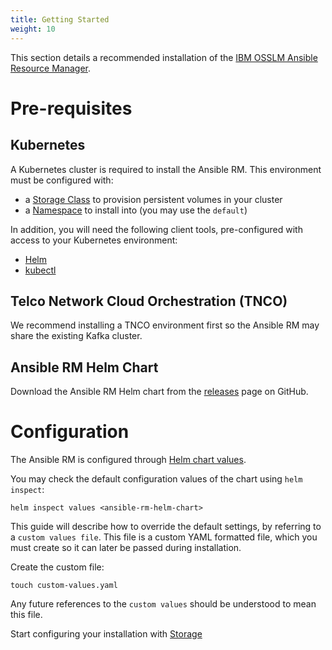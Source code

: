 ```yaml
---
title: Getting Started
weight: 10
---
```


This section details a recommended installation of the [IBM OSSLM Ansible Resource Manager](https://github.com/IBM/osslm-ansible-resource-manager).


# Pre-requisites

## Kubernetes

A Kubernetes cluster is required to install the Ansible RM. This environment must be configured with:

- a [Storage Class](https://kubernetes.io/docs/concepts/storage/storage-classes/) to provision persistent volumes in your cluster
- a [Namespace](https://kubernetes.io/docs/concepts/overview/working-with-objects/namespaces/) to install into (you may use the `default`)

In addition, you will need the following client tools, pre-configured with access to your Kubernetes environment:

- [Helm](https://helm.sh/)
- [kubectl](https://kubernetes.io/docs/tasks/tools/install-kubectl/)

## Telco Network Cloud Orchestration (TNCO)

We recommend installing a TNCO environment first so the Ansible RM may share the existing Kafka cluster.

## Ansible RM Helm Chart

Download the Ansible RM Helm chart from the [releases](https://github.com/IBM/osslm-ansible-resource-manager/releases) page on GitHub.

# Configuration

The Ansible RM is configured through [Helm chart values](https://helm.sh/docs/using_helm/#using-helm).

You may check the default configuration values of the chart using `helm inspect`:

```
helm inspect values <ansible-rm-helm-chart>
```

This guide will describe how to override the default settings, by referring to a `custom values file`. This file is a custom YAML formatted file, which you must create so it can later be passed during installation.

Create the custom file:

```
touch custom-values.yaml
```

Any future references to the `custom values` should be understood to mean this file.

Start configuring your installation with [Storage](/installation/resource-manager/ansible-rm/storage)
